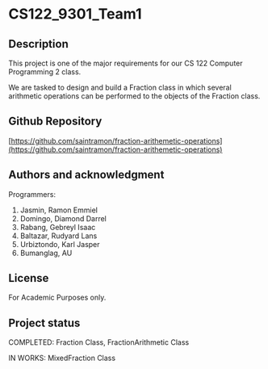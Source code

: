 # CS122_9301_Team1


## Description
This project is one of the major requirements for our CS 122 Computer Programming 2 class.

We are tasked to design and build a Fraction class in which several arithmetic operations can be performed to the objects of the Fraction class.

## Github Repository

[https://github.com/saintramon/fraction-arithemetic-operations](https://github.com/saintramon/fraction-arithemetic-operations)

## Authors and acknowledgment
Programmers:

1. Jasmin, Ramon Emmiel
2. Domingo, Diamond Darrel
3. Rabang, Gebreyl Isaac
4. Baltazar, Rudyard Lans
5. Urbiztondo, Karl Jasper
6. Bumanglag, AU

## License
For Academic Purposes only.

## Project status
COMPLETED: Fraction Class, FractionArithmetic Class

IN WORKS: MixedFraction Class
